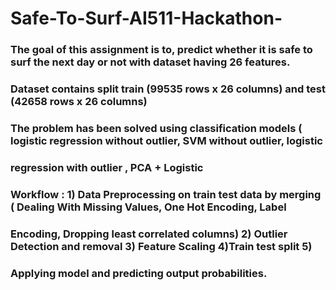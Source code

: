 # Safe-To-Surf-AI511-Hackathon-

### The goal of this assignment is to, predict whether it is safe to surf the next day or not with dataset having 26 features.
### Dataset contains split train (99535 rows x 26 columns) and test (42658 rows x 26 columns)
### The problem has been solved using classification models ( logistic regression without outlier, SVM without outlier, logistic
### regression with outlier , PCA + Logistic
### Workflow : 1) Data Preprocessing on train test data by merging ( Dealing With Missing Values, One Hot Encoding, Label
### Encoding, Dropping least correlated columns) 2) Outlier Detection and removal 3) Feature Scaling 4)Train test split 5)
### Applying model and predicting output probabilities.

